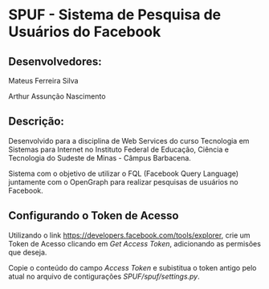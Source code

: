 SPUF - Sistema de Pesquisa de Usuários do Facebook
============================================

Desenvolvedores:
----------------
Mateus Ferreira Silva

Arthur Assunção Nascimento

Descrição:
----------

Desenvolvido para a disciplina de Web Services do curso Tecnologia em Sistemas para Internet no Instituto Federal de Educação, Ciência e Tecnologia do Sudeste de Minas - Câmpus Barbacena.

Sistema com o objetivo de utilizar o FQL (Facebook Query Language) juntamente com o OpenGraph para realizar pesquisas de usuários no Facebook.

Configurando o Token de Acesso
------------------------------

Utilizando o link https://developers.facebook.com/tools/explorer, crie um Token de Acesso clicando em <i>Get Access Token</i>, adicionando as permisões que deseja.

Copie o conteúdo do campo <i>Access Token</i> e subistitua o token antigo pelo atual no arquivo de contigurações <i>SPUF/spuf/settings.py</i>.
